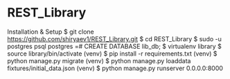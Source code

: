 # REST_Library

Installation & Setup
$ git clone https://github.com/shiryaev1/REST_Library.git
$ cd REST_Library
$ sudo -u postgres psql postgres
=# CREATE DATABASE lib_db;
$ virtualenv library
$ source library/bin/activate 
(venv) $ pip install -r requirements.txt
(venv) $ python manage.py migrate
(venv) $ python manage.py loaddata fixtures/initial_data.json
(venv) $ python manage.py runserver 0.0.0.0:8000
